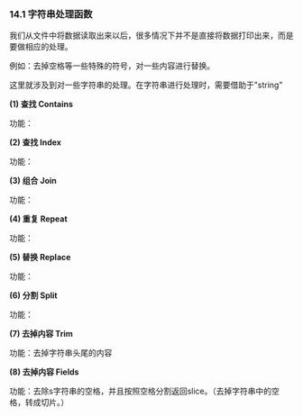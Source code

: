 ### 14.1 字符串处理函数

我们从文件中将数据读取出来以后，很多情况下并不是直接将数据打印出来，而是要做相应的处理。

例如：去掉空格等一些特殊的符号，对一些内容进行替换。

这里就涉及到对一些字符串的处理。在字符串进行处理时，需要借助于"string"

**\(1\) 查找 Contains**

功能：

**\(2\) 查找 Index**

功能：

**\(3\) 组合 Join**

功能：

**\(4\) 重复 Repeat**

功能：

**\(5\) 替换 Replace**

功能：

**\(6\) 分割 Split**

功能：

**\(7\) 去掉内容 Trim**

功能：去掉字符串头尾的内容

**\(8\) 去掉内容 Fields**

功能：去除s字符串的空格，并且按照空格分割返回slice。（去掉字符串中的空格，转成切片。）

### 



